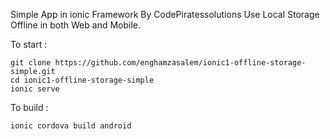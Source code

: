 Simple App in ionic Framework By CodePiratessolutions 
Use Local Storage Offline in both Web and Mobile.

To start :
```
git clone https://github.com/enghamzasalem/ionic1-offline-storage-simple.git
cd ionic1-offline-storage-simple
ionic serve
```
To build :
```
ionic cordova build android 
```
